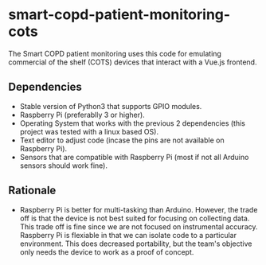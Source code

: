 # smart-copd-patient-monitoring-cots
The Smart COPD patient monitoring uses this code for emulating commercial of the shelf (COTS) devices that interact with a Vue.js frontend.

## Dependencies
* Stable version of Python3 that supports GPIO modules.
* Raspberry Pi (preferablly 3 or higher).
* Operating System that works with the previous 2 dependencies (this project was tested with a linux based OS).
* Text editor to adjust code (incase the pins are not available on Raspberry Pi).
* Sensors that are compatible with Raspberry Pi (most if not all Arduino sensors should work fine).

## Rationale
* Raspberry Pi is better for multi-tasking than Arduino. However, the trade off is that the device is not best suited for focusing on collecting data. This trade off is fine since we are not focused on instrumental accuracy. Raspberry Pi is flexiable in that we can isolate code to a particular environment. This does decreased portability, but the team's objective only needs the device to work as a proof of concept.